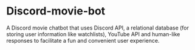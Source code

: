 # Discord-movie-bot
A Discord movie chatbot that uses Discord API, a relational database (for storing user information like watchlists), YouTube API and human-like responses to facilitate a fun and convenient user experience.
